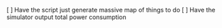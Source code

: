 
  [ ] Have the script just generate massive map of things to do
  [ ] Have the simulator output total power consumption
